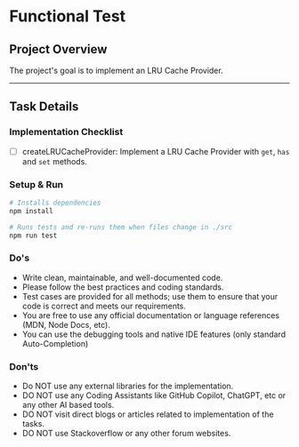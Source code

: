 # Functional Test

## Project Overview

The project's goal is to implement an LRU Cache Provider.

---

## Task Details

### Implementation Checklist

- [ ] createLRUCacheProvider: Implement a LRU Cache Provider with `get`, `has` and `set` methods.
### Setup & Run

```bash
# Installs dependencies
npm install

# Runs tests and re-runs them when files change in ./src
npm run test
```

### Do's

- Write clean, maintainable, and well-documented code.
- Please follow the best practices and coding standards.
- Test cases are provided for all methods; use them to ensure that your code is correct and meets our requirements.
- You are free to use any official documentation or language references (MDN, Node Docs, etc).
- You can use the debugging tools and native IDE features (only standard Auto-Completion)

### Don'ts

- Do NOT use any external libraries for the implementation.
- DO NOT use any Coding Assistants like GitHub Copilot, ChatGPT, etc or any other AI based tools.
- DO NOT visit direct blogs or articles related to implementation of the tasks.
- DO NOT use Stackoverflow or any other forum websites.
